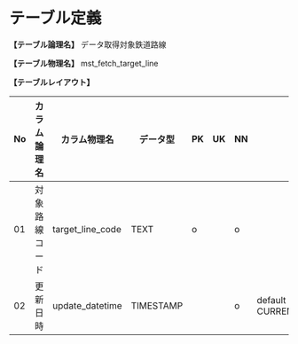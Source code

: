# テーブル定義

**【テーブル論理名】**
データ取得対象鉄道路線

**【テーブル物理名】**
mst_fetch_target_line

**【テーブルレイアウト】**

| No  | カラム論理名        | カラム物理名              | データ型  | PK  | UK  | NN  | コメント                    |
| --- | ------------------- | ------------------------  | --------- | --- | --- | --- | --------------------------- |
| 01  | 対象路線コード      | target_line_code          | TEXT      | o   |     | o   |                             |
| 02  | 更新日時            | update_datetime           | TIMESTAMP |     |     | o   | default CURRENT_TIMESTAMP   |

